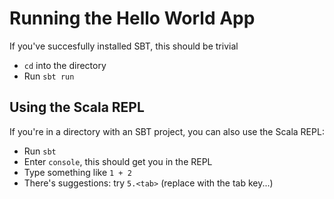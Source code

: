 Running the Hello World App
===========================

If you've succesfully installed SBT, this should be trivial

 * `cd` into the directory
 * Run `sbt run`

Using the Scala REPL
--------------------

If you're in a directory with an SBT project, you can also use the Scala REPL:

 * Run `sbt`
 * Enter `console`, this should get you in the REPL
 * Type something like `1 + 2`
 * There's suggestions: try `5.<tab>` (replace <tab> with the tab key...)

